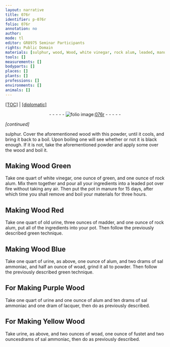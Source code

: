 ```yaml
---
layout: narrative
title: 076r
identifier: p-076r
folio: 076r
annotation: no
author:
mode: tl
editor: GR8975 Seminar Participants
rights: Public Domain
materials: [sulphur, wood, Wood, white vinegar, rock alum, leaded, manure, old urine, madder, urine, alum, sal ammoniac, woad, fustet]
tools: []
measurements: []
bodyparts: []
places: []
plants: []
professions: []
environments: []
animals: []
---
```


<p><a href="{{ site.baseurl }}/translation/">[TOC]</a> | <a href="{{ site.baseurl }}/texts/p-076r_tc/" target="_blank">[diplomatic]</a></p><div class="folio" align="center">- - - - - <a href="http://gallica.bnf.fr/ark:/12148/btv1b10500001g/f157.item" target="_blank"><img src="https://cu-mkp.github.io/2017-workshop-edition/assets/photo-icon.png" alt="folio image: " style="display:inline-block; margin-bottom:-3px;"/>076r</a> - - - - - </div>  
 
*[continued]*
  
<span class="sup"><span class="m">sulphur</span></span>. Cover the aforementioned <span class="m">wood</span> with this powder, until it cools, and bring it back to a boil. Upon boiling one will see whether or not it is black enough. If it is not, take the aforementioned powder and apply some over the <span class="m">wood</span> and boil it.
 
 
  

## Making <span class="m">Wood</span> Green

 
 Take one quart of <span class="m">white vinegar</span>, one ounce of green, and one ounce of <span class="m">rock alum</span>. Mix them together and pour all your ingredients into a <span class="m">leaded</span> pot over fire without taking any air. Then put the pot in <span class="m">manure</span> for 15 days, after which time you shall remove and boil your materials for three hours.
 
 
  

## Making <span class="m">Wood</span> Red

 
 Take one quart of <span class="m">old urine</span>, three ounces of <span class="m">madder</span>, and one ounce of <span class="m">rock alum</span>, put all of the ingredients into your pot. Then follow the previously described green technique.
 
 
  

## Making <span class="m">Wood</span> Blue

 
 Take one quart of <span class="m">urine</span>, as above, one ounce of <span class="m">alum</span>, and two drams of <span class="m">sal ammoniac</span>, and half an ounce of <span class="m">woad</span>, grind it all to powder. Then follow the previously described green technique.
 
 
  

## For <span class="sup">Making</span> Purple <span class="m">Wood</span>

 
 Take one quart of <span class="m">urine</span> and one ounce of <span class="m">alum</span> and ten drams of <span class="m">sal ammoniac</span> and one <span class="sup">dram</span> of lacquer, then do as previously described.
 
 
  

## For <span class="sup">Making</span> Yellow <span class="m">Wood</span>

 
 Take urine, as above, and two ounces of <span class="m">woad</span>, one ounce of <span class="m">fustet</span> and two <span class="del">ounces</span>drams of <span class="m">sal ammoniac</span>, then do as previously described.
 
